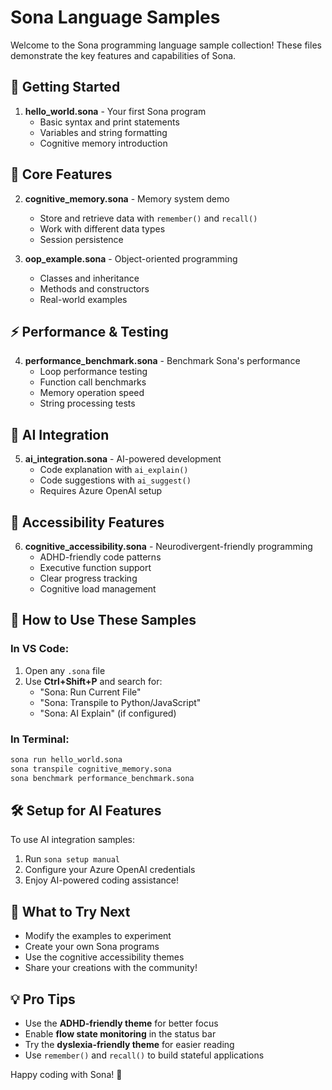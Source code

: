 # Sona Language Samples

Welcome to the Sona programming language sample collection! These files demonstrate the key features and capabilities of Sona.

## 🚀 Getting Started

1. **hello_world.sona** - Your first Sona program
   - Basic syntax and print statements
   - Variables and string formatting
   - Cognitive memory introduction

## 🧠 Core Features

2. **cognitive_memory.sona** - Memory system demo

   - Store and retrieve data with `remember()` and `recall()`
   - Work with different data types
   - Session persistence

3. **oop_example.sona** - Object-oriented programming
   - Classes and inheritance
   - Methods and constructors
   - Real-world examples

## ⚡ Performance & Testing

4. **performance_benchmark.sona** - Benchmark Sona's performance
   - Loop performance testing
   - Function call benchmarks
   - Memory operation speed
   - String processing tests

## 🤖 AI Integration

5. **ai_integration.sona** - AI-powered development
   - Code explanation with `ai_explain()`
   - Code suggestions with `ai_suggest()`
   - Requires Azure OpenAI setup

## 🧠 Accessibility Features

6. **cognitive_accessibility.sona** - Neurodivergent-friendly programming
   - ADHD-friendly code patterns
   - Executive function support
   - Clear progress tracking
   - Cognitive load management

## 📝 How to Use These Samples

### In VS Code:

1. Open any `.sona` file
2. Use **Ctrl+Shift+P** and search for:
   - "Sona: Run Current File"
   - "Sona: Transpile to Python/JavaScript"
   - "Sona: AI Explain" (if configured)

### In Terminal:

```bash
sona run hello_world.sona
sona transpile cognitive_memory.sona
sona benchmark performance_benchmark.sona
```

## 🛠️ Setup for AI Features

To use AI integration samples:

1. Run `sona setup manual`
2. Configure your Azure OpenAI credentials
3. Enjoy AI-powered coding assistance!

## 🎯 What to Try Next

- Modify the examples to experiment
- Create your own Sona programs
- Use the cognitive accessibility themes
- Share your creations with the community!

## 💡 Pro Tips

- Use the **ADHD-friendly theme** for better focus
- Enable **flow state monitoring** in the status bar
- Try the **dyslexia-friendly theme** for easier reading
- Use `remember()` and `recall()` to build stateful applications

Happy coding with Sona! 🎉
